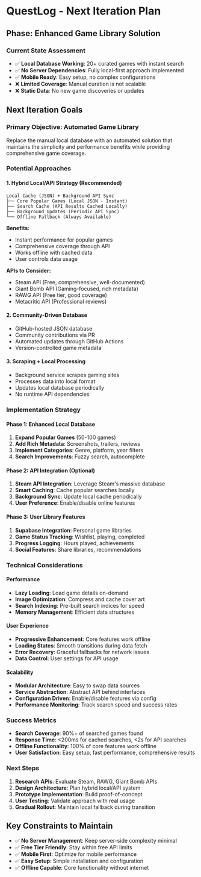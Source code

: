 # QuestLog - Next Iteration Plan

## Phase: Enhanced Game Library Solution

### Current State Assessment
- ✅ **Local Database Working**: 20+ curated games with instant search
- ✅ **No Server Dependencies**: Fully local-first approach implemented  
- ✅ **Mobile Ready**: Easy setup, no complex configurations
- ❌ **Limited Coverage**: Manual curation is not scalable
- ❌ **Static Data**: No new game discoveries or updates

## Next Iteration Goals

### Primary Objective: Automated Game Library
Replace the manual local database with an automated solution that maintains the simplicity and performance benefits while providing comprehensive game coverage.

### Potential Approaches

#### 1. **Hybrid Local/API Strategy** (Recommended)
```
Local Cache (JSON) + Background API Sync
├── Core Popular Games (Local JSON - Instant)
├── Search Cache (API Results Cached Locally)  
├── Background Updates (Periodic API Sync)
└── Offline Fallback (Always Available)
```

**Benefits:**
- Instant performance for popular games
- Comprehensive coverage through API
- Works offline with cached data
- User controls data usage

**APIs to Consider:**
- Steam API (Free, comprehensive, well-documented)
- Giant Bomb API (Gaming-focused, rich metadata)
- RAWG API (Free tier, good coverage)
- Metacritic API (Professional reviews)

#### 2. **Community-Driven Database**
- GitHub-hosted JSON database
- Community contributions via PR
- Automated updates through GitHub Actions
- Version-controlled game metadata

#### 3. **Scraping + Local Processing**
- Background service scrapes gaming sites
- Processes data into local format
- Updates local database periodically
- No runtime API dependencies

### Implementation Strategy

#### Phase 1: Enhanced Local Database
1. **Expand Popular Games** (50-100 games)
2. **Add Rich Metadata**: Screenshots, trailers, reviews
3. **Implement Categories**: Genre, platform, year filters
4. **Search Improvements**: Fuzzy search, autocomplete

#### Phase 2: API Integration (Optional)
1. **Steam API Integration**: Leverage Steam's massive database
2. **Smart Caching**: Cache popular searches locally
3. **Background Sync**: Update local cache periodically
4. **User Preference**: Enable/disable online features

#### Phase 3: User Library Features
1. **Supabase Integration**: Personal game libraries
2. **Game Status Tracking**: Wishlist, playing, completed
3. **Progress Logging**: Hours played, achievements
4. **Social Features**: Share libraries, recommendations

### Technical Considerations

#### Performance
- **Lazy Loading**: Load game details on-demand
- **Image Optimization**: Compress and cache cover art
- **Search Indexing**: Pre-built search indices for speed
- **Memory Management**: Efficient data structures

#### User Experience  
- **Progressive Enhancement**: Core features work offline
- **Loading States**: Smooth transitions during data fetch
- **Error Recovery**: Graceful fallbacks for network issues
- **Data Control**: User settings for API usage

#### Scalability
- **Modular Architecture**: Easy to swap data sources
- **Service Abstraction**: Abstract API behind interfaces
- **Configuration Driven**: Enable/disable features via config
- **Performance Monitoring**: Track search speed and success rates

### Success Metrics
- **Search Coverage**: 90%+ of searched games found
- **Response Time**: <200ms for cached searches, <2s for API searches
- **Offline Functionality**: 100% of core features work offline
- **User Satisfaction**: Easy setup, fast performance, comprehensive results

### Next Steps
1. **Research APIs**: Evaluate Steam, RAWG, Giant Bomb APIs
2. **Design Architecture**: Plan hybrid local/API system
3. **Prototype Implementation**: Build proof-of-concept
4. **User Testing**: Validate approach with real usage
5. **Gradual Rollout**: Maintain local fallback during transition

## Key Constraints to Maintain
- ✅ **No Server Management**: Keep server-side complexity minimal
- ✅ **Free Tier Friendly**: Stay within free API limits  
- ✅ **Mobile First**: Optimize for mobile performance
- ✅ **Easy Setup**: Simple installation and configuration
- ✅ **Offline Capable**: Core functionality without internet